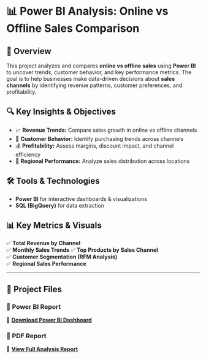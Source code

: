 # 📊 Power BI Analysis: Online vs Offline Sales Comparison

## 📌 Overview
This project analyzes and compares **online vs offline sales** using **Power BI** to uncover trends, customer behavior, and key performance metrics. The goal is to help businesses make data-driven decisions about **sales channels** by identifying revenue patterns, customer preferences, and profitability.

## 🔍 Key Insights & Objectives
- 📈 **Revenue Trends:** Compare sales growth in online vs offline channels  
- 🛒 **Customer Behavior:** Identify purchasing trends across channels  
- 💰 **Profitability:** Assess margins, discount impact, and channel efficiency  
- 📍 **Regional Performance:** Analyze sales distribution across locations  

## 🛠️ Tools & Technologies
- **Power BI** for interactive dashboards & visualizations  
- **SQL (BigQuery)** for data extraction  

## 📊 Key Metrics & Visuals
✅ **Total Revenue by Channel**  
✅ **Monthly Sales Trends**
✅ **Top Products by Sales Channel**  
✅ **Customer Segmentation (RFM Analysis)**  
✅ **Regional Sales Performance**  

---

## 📂 Project Files
### 🔹 Power BI Report  
📌 **[Download Power BI Dashboard](https://github.com/Sajad-Adil/Data-Analytics-Portfolio/blob/main/PowerBI%20Dashboard%20for%20Sales%20Analysis/Sales%20Dashboard.pbix)**  

### 📄 PDF Report  
📌 **[View Full Analysis Report](https://github.com/Sajad-Adil/Data-Analytics-Projects/blob/main/PowerBI%20Dashboard%20for%20Sales%20Analysis/Online%20vs%20Offline%20Analysis%20Presentation/Online%20vs%20Offline%20Sales%20Analysis.pdf)**  


